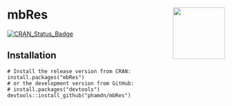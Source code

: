 # mbRes <img src="man/figures/logo.png" align="right" width="120" />

[![CRAN_Status_Badge](https://www.r-pkg.org/badges/version/mbRes)](https://cran.r-project.org/package=mbRes)

## Installation

```{r, eval = FALSE}
# Install the release version from CRAN:
install.packages("mbRes")
# or the development version from GitHub:
# install.packages("devtools")
devtools::install_github("phamdn/mbRes")
```
